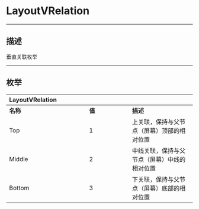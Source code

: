 # LayoutVRelation

------------------------------------------------------------------------------------------
## 描述

垂直关联枚举

------------------------------------------------------------------------------------------
## 枚举

|<div style="width:200px">LayoutVRelation</div>|<div style="width:100px"></div>|<div style="width:100px"></div>|
|:---|:---|:---|
|**名称**|**值**|**描述**|
|Top|1|上关联，保持与父节点（屏幕）顶部的相对位置|
|Middle|2|中线关联，保持与父节点（屏幕）中线的相对位置|
|Bottom|3|下关联，保持与父节点（屏幕）底部的相对位置|

